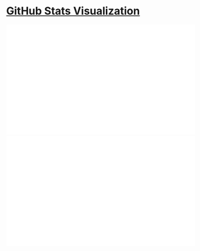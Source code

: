 # [GitHub Stats Visualization](https://github.com/pushpakumar2/github-stats)

<!--
https://github.community/t/support-theme-context-for-images-in-light-vs-dark-mode/147981/84
-->
<a href="https://github.com/pushpakumar2/github-stats">
<img src="https://github.com/pushpakumar2/pushpakumar2/blob/master/generated/overview.svg#gh-dark-mode-only" />
<img src="https://github.com/pushpakumar2/pushpakumar2/blob/master/generated/languages.svg#gh-dark-mode-only" />
</a>


